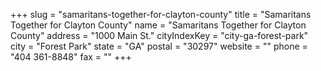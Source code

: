 +++
slug = "samaritans-together-for-clayton-county"
title = "Samaritans Together for Clayton County"
name = "Samaritans Together for Clayton County"
address = "1000 Main St."
cityIndexKey = "city-ga-forest-park"
city = "Forest Park"
state = "GA"
postal = "30297"
website = ""
phone = "404 361-8848"
fax = ""
+++
